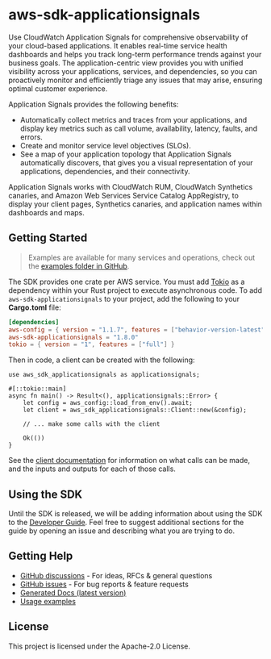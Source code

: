 # aws-sdk-applicationsignals

Use CloudWatch Application Signals for comprehensive observability of your cloud-based applications. It enables real-time service health dashboards and helps you track long-term performance trends against your business goals. The application-centric view provides you with unified visibility across your applications, services, and dependencies, so you can proactively monitor and efficiently triage any issues that may arise, ensuring optimal customer experience.

Application Signals provides the following benefits:
  - Automatically collect metrics and traces from your applications, and display key metrics such as call volume, availability, latency, faults, and errors.
  - Create and monitor service level objectives (SLOs).
  - See a map of your application topology that Application Signals automatically discovers, that gives you a visual representation of your applications, dependencies, and their connectivity.

Application Signals works with CloudWatch RUM, CloudWatch Synthetics canaries, and Amazon Web Services Service Catalog AppRegistry, to display your client pages, Synthetics canaries, and application names within dashboards and maps.

## Getting Started

> Examples are available for many services and operations, check out the
> [examples folder in GitHub](https://github.com/awslabs/aws-sdk-rust/tree/main/examples).

The SDK provides one crate per AWS service. You must add [Tokio](https://crates.io/crates/tokio)
as a dependency within your Rust project to execute asynchronous code. To add `aws-sdk-applicationsignals` to
your project, add the following to your **Cargo.toml** file:

```toml
[dependencies]
aws-config = { version = "1.1.7", features = ["behavior-version-latest"] }
aws-sdk-applicationsignals = "1.8.0"
tokio = { version = "1", features = ["full"] }
```

Then in code, a client can be created with the following:

```rust,no_run
use aws_sdk_applicationsignals as applicationsignals;

#[::tokio::main]
async fn main() -> Result<(), applicationsignals::Error> {
    let config = aws_config::load_from_env().await;
    let client = aws_sdk_applicationsignals::Client::new(&config);

    // ... make some calls with the client

    Ok(())
}
```

See the [client documentation](https://docs.rs/aws-sdk-applicationsignals/latest/aws_sdk_applicationsignals/client/struct.Client.html)
for information on what calls can be made, and the inputs and outputs for each of those calls.

## Using the SDK

Until the SDK is released, we will be adding information about using the SDK to the
[Developer Guide](https://docs.aws.amazon.com/sdk-for-rust/latest/dg/welcome.html). Feel free to suggest
additional sections for the guide by opening an issue and describing what you are trying to do.

## Getting Help

* [GitHub discussions](https://github.com/awslabs/aws-sdk-rust/discussions) - For ideas, RFCs & general questions
* [GitHub issues](https://github.com/awslabs/aws-sdk-rust/issues/new/choose) - For bug reports & feature requests
* [Generated Docs (latest version)](https://awslabs.github.io/aws-sdk-rust/)
* [Usage examples](https://github.com/awslabs/aws-sdk-rust/tree/main/examples)

## License

This project is licensed under the Apache-2.0 License.

